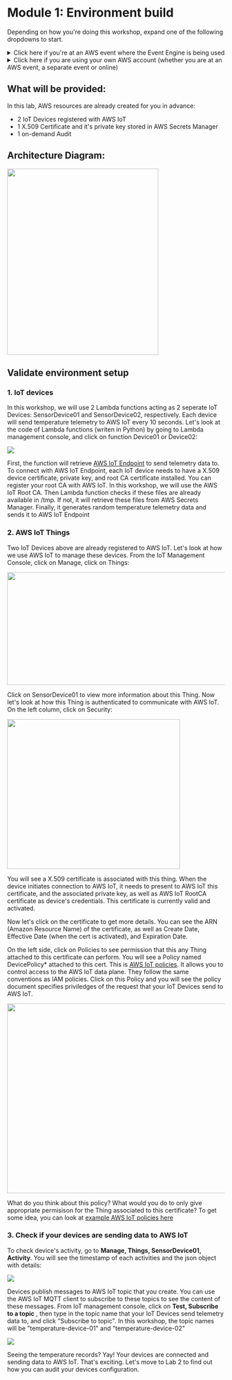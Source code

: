 # Module 1: Environment build

Depending on how you're doing this workshop, expand one of the following dropdowns to start.

<details><summary>Click here if you're at an AWS event where the Event Engine is being used</summary><br>
  1. If you are at an AWS Sponsored event, you will be provided with either an AWS account or a hash key for Event Engine. Please raise your hand if you need help.
  
  2. To get start, go to the  <a href="https://github.com/hongpham/IoT-Security-Workshop/tree/master/Module%201:%20Environment%20build#validate-environment-setup"> Validate environment setup</a>

</details>

<details><summary>Click here if you are using your own AWS account (whether you are at an AWS event, a separate event or online)</summary><br>
You will need to provision nessesary AWS resources for this lab following these steps:
  
  1.  From AWS Management console, choose a region that works best for you from the top right corner of the console. For example recommend Ohio or Oregon if you're in North America. 
  2. Create a S3 bucket (or use an existing bucket) to store source code. In this workshop, we use CloudFormation to create multiple Lambda functions. We need to provide the S3Bucket name so that CloudFormation can pull the source code to create these Lambda functions. We recommend to use non-production S3 bucket.
  3. Download CloudFormation template   <a href="https://github.com/hongpham/IoT-Security-Workshop/blob/master/Module%201:%20Environment%20build/setupinfra.yml">
setupinfra.yml</a> to your local laptop.
  4. Download these source code and upload it to S3 bucket
  
     a. <a href="https://github.com/hongpham/IoT-Security-Workshop/blob/master/Module%201:%20Environment%20build/registerDevice/registerDevice.zip">
registerDevice.zip</a> --> this Lambda function creates X.509 certificate a IAM policies, store it in AWS Secrets Manager.

      b. <a href="https://github.com/hongpham/IoT-Security-Workshop/blob/master/Module%201:%20Environment%20build/startaudit/startaudit.zip">
staraudit.zip</a>r --> this Lambda function starts an on-demand Device Defender Audit 

      c. <a href="https://github.com/hongpham/IoT-Security-Workshop/blob/master/Module%201:%20Environment%20build/device/device.zip">
device.zip</a>r --> this Lambda function acts as IoT Device.

  5. Create a new CloudFormation stack:
  
      a. From CloudFormation console, click **Create stacks, With new resources (standard)**
      
      b. Choose **Upload a new template**, and upload the CloudFormation template that you download to your local laptop earlier in step 3. Click **Next**
      
      c. Give a name for your CloudFormation stack. Then in Parameter, provide the name of the S3 bucket that you create in step 2. Click **Next**
      
      d. Leave everything by default in **Configure stack options**. Click **Next**
      
      e. Scroll down to **The following resource(s) require capabilities: [AWS::IAM::ManagedPolicy]**. Check the box next to **I acknowledge that AWS CloudFormation might create IAM resources.**. Click **Create stack**. The stack  will take 5-10 minutes to complete.
      
</details>


## What will be provided:
In this lab, AWS resources are already created for you in advance:

- 2 IoT Devices registered with AWS IoT
- 1 X.509 Certificate and it's private key stored in AWS Secrets Manager
- 1 on-demand Audit

## Architecture Diagram:

<img src="../images/IoTSecurityWorkshopInfra.jpg" width="350" height="431"/>

## Validate environment setup

### 1. IoT devices

In this workshop, we will use 2 Lambda functions acting as 2 seperate IoT Devices: SensorDevice01 and SensorDevice02, respectively. Each device will send temperature telemetry to AWS IoT every 10 seconds. Let's look at the code of Lambda functions (writen in Python) by going to Lambda management console, and click on function Device01 or Device02:

<img src="../images/Lambdadevice.png"/>

First, the function will retrieve [AWS IoT Endpoint](https://docs.aws.amazon.com/iot/latest/developerguide/iot-custom-endpoints.html) to send telemetry data to. To connect with AWS IoT Endpoint, each IoT device needs to have  a X.509 device certificate, private key, and root CA certificate installed. You can register your root CA with AWS IoT. In this workshop, we will use the AWS IoT Root CA. Then Lambda function checks if these files are already available in /tmp. If not, it will retrieve these files from AWS Secrets Manager. Finally, it generates random temperature telemetry data and sends it to AWS IoT Endpoint

### 2. AWS IoT Things

Two IoT Devices above are already registered to AWS IoT. Let's look at how we use AWS IoT to manage these devices. From the IoT Management Console, click on Manage, click on Things:

<img src="../images/IoTThings.png" width="600" height="261"/>

Click on SensorDevice01 to view more information about this Thing. Now let's look at how this Thing is authenticated to communicate with AWS IoT. On the left column, click on Security:

<img src="../images/ThingSecurity.png" width="400" height="347"/>

You will see a X.509 certificate is associated with this thing. When the device initiates connection to AWS IoT, it needs to present to AWS IoT this certificate, and the associated private key, as well as AWS IoT RootCA certificate as device's credentials. This certificate is currently valid and activated.

Now let's click on the certificate to get more details. You can see the ARN (Amazon Resource Name) of the certificate, as well as Create Date, Effective Date (when the cert is activated), and Expiration Date.

On the left side, click on Policies to see permission that this any Thing attached to this certificate can perform. You will see a Policy named DevicePolicy* attached to this cert. This is [AWS IoT policies](https://docs.aws.amazon.com/iot/latest/developerguide/iot-policies.html). It allows you to control access to the AWS IoT data plane. They follow the same conventions as IAM policies. Click on this Policy and you will see the policy document specifies priviledges of the request that your IoT Devices send to AWS IoT.

<img src="../images/DevicePolicy.png" width="600" height="439"/>

What do you think about this policy? What would you do to only give appropriate permisison for the Thing associated to this certificate? To get some idea, you can look at [example AWS IoT policies here](https://docs.aws.amazon.com/iot/latest/developerguide/example-iot-policies.html)

### 3. Check if your devices are sending data to AWS IoT

To check device's activity, go to **Manage, Things, SensorDevice01, Activity**. You will see the timestamp of each activities and the json object with details:

<img src="../images/thingconnect.png"/>

Devices publish messages to AWS IoT topic that you create. You can use the AWS IoT MQTT client to subscribe to these topics to see the content of these messages. From IoT management console, click on **Test, Subscribe to a topic** , then type in the topic name that your IoT Devices send telemetry data to, and click "Subscribe to topic". In this workshop, the topic names will be "temperature-device-01" and "temperature-device-02"

<img src="../images/mqttclient.png"/>

Seeing the temperature records? Yay! Your devices are connected and sending data to AWS IoT. That's exciting. Let's move to Lab 2 to find out how you can audit your devices configuration. 
